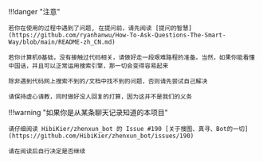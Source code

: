 !!!danger "注意"

    若你在使用的过程中遇到了问题, 在提问前，请先阅读 [提问的智慧](https://github.com/ryanhanwu/How-To-Ask-Questions-The-Smart-Way/blob/main/README-zh_CN.md)
    
    若你计算机0基础，没有接触过代码相关，请做好走一段艰难路程的准备。当然，如果你能看懂中国话，并且可以正常运用搜索引擎，那一切会变得容易起来
    
    除非遇到代码网上搜索不到的/文档中找不到的问题，否则请先尝试自己解决
    
    请保持虚心请教，同时做好没人回复的打算，因为这并不是我们的义务

!!!warning "如果你是从某条聊天记录知道的本项目"

    请仔细阅读 HibiKier/zhenxun_bot 的 Issue #190 [关于搜图、真寻、Bot的一切](https://github.com/HibiKier/zhenxun_bot/issues/190)
    
    请在阅读后自行决定是否继续
